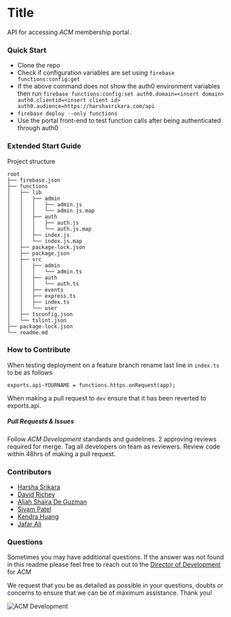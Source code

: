# Title

API for accessing _ACM_ membership portal.

### Quick Start

 - Clone the repo
 - Check if configuration variables are set using `firebase functions:config:get`
 - If the above command does not show the auth0 environment variables then run `firebase functions:config:set auth0.domain=<insert domain> auth0.clientid=<insert client id> auth0.audience=https://harshasrikara.com/api`
 - `firebase deploy --only functions`
 - Use the portal front-end to test function calls after being authenticated through auth0

### Extended Start Guide

Project structure
```
root
├── firebase.json
├── functions
│   ├── lib
│   │   ├── admin
│   │   │   ├── admin.js
│   │   │   └── admin.js.map
│   │   ├── auth
│   │   │   ├── auth.js
│   │   │   └── auth.js.map
│   │   ├── index.js
│   │   └── index.js.map
│   ├── package-lock.json
│   ├── package.json
│   ├── src
│   │   ├── admin
│   │   │   └── admin.ts
│   │   ├── auth
│   │   │   └── auth.ts
│   │   ├── events
│   │   ├── express.ts
│   │   ├── index.ts
│   │   └── user
│   ├── tsconfig.json
│   └── tslint.json
├── package-lock.json
└── readme.md
```

### How to Contribute

When testing deployment on a feature branch rename last line in `index.ts` to be as follows

`exports.api-YOURNAME = functions.https.onRequest(app);`

When making a pull request to `dev` ensure that it has been reverted to exports.api.

##### Pull Requests & Issues

Follow _ACM Development_ standards and guidelines. 2 approving reviews required for merge. Tag all developers on team as reviewers. Review code within 48hrs of making a pull request.

### Contributors

 - [Harsha Srikara](https://harshasrikara.com)
 - [David Richey](https://darichey.com)
 - [Aliah Shaira De Guzman]()
 - [Sivam Patel](https://github.com/sivampatel)
 - [Kendra Huang](https://github.com/kendra-huang)
 - [Jafar Ali](https://github.com/jafrilli)

### Questions

Sometimes you may have additional questions. If the answer was not found in this readme please feel free to reach out to the [Director of Development](mailto:comet.acm@gmail.com) for _ACM_

We request that you be as detailed as possible in your questions, doubts or concerns to ensure that we can be of maximum assistance. Thank you!

![ACM Development](https://www.acmutd.co/brand/Development/Banners/light_dark_background.png)
